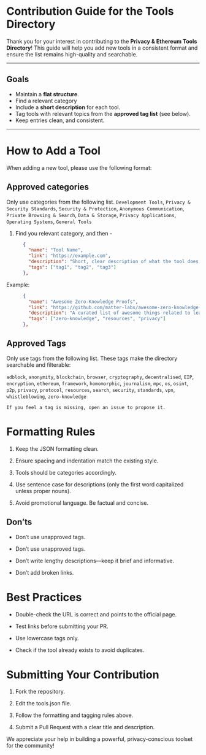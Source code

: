 # Contribution Guide for the Tools Directory

Thank you for your interest in contributing to the **Privacy & Ethereum Tools Directory**! This guide will help you add new tools in a consistent format and ensure the list remains high-quality and searchable.

---

## Goals

- Maintain a **flat structure**.
- Find a relevant category
- Include a **short description** for each tool.
- Tag tools with relevant topics from the **approved tag list** (see below).
- Keep entries clean, and consistent.

---

# How to Add a Tool

When adding a new tool, please use the following format:

## Approved categories
Only use categories from the following list.
`Development Tools`, `Privacy & Security Standards`, `Security & Protection`, `Anonymous Communication`, `Private Browsing & Search`, `Data & Storage`, `Privacy Applications`, `Operating Systems`, `General Tools`

1. Find you relevant category, and then -

```json
      {
        "name": "Tool Name",
        "link": "https://example.com",
        "description": "Short, clear description of what the tool does.",
        "tags": ["tag1", "tag2", "tag3"]
      },
```

Example:

```json
      {
        "name": "Awesome Zero-Knowledge Proofs",
        "link": "https://github.com/matter-labs/awesome-zero-knowledge-proofs?tab=readme-ov-file#learn",
        "description": "A curated list of awesome things related to learning ZKP.",
        "tags": ["zero-knowledge", "resources", "privacy"]
      },
```

## Approved Tags
Only use tags from the following list. These tags make the directory searchable and filterable:

`adblock`, `anonymity`, `blockchain`, `browser`, `cryptography`, `decentralised`, `EIP`, `encryption`, `ethereum`, `framework`, `homomorphic`, `journalism`, `mpc`, `os`, `osint`, `p2p`, `privacy`, `protocol`, `resources`, `search`, `security`, `standards`, `vpn`, `whistleblowing`, `zero-knowledge`

```
If you feel a tag is missing, open an issue to propose it.
```

# Formatting Rules

1. Keep the JSON formatting clean.

2. Ensure spacing and indentation match the existing style.

3. Tools should be categories accordingly.

4. Use sentence case for descriptions (only the first word capitalized unless proper nouns).

5. Avoid promotional language. Be factual and concise.

## Don’ts

- Don’t use unapproved tags.

- Don’t use unapproved tags.

- Don’t write lengthy descriptions—keep it brief and informative.

- Don’t add broken links.

# Best Practices

- Double-check the URL is correct and points to the official page.

- Test links before submitting your PR.

- Use lowercase tags only.

- Check if the tool already exists to avoid duplicates.

# Submitting Your Contribution

1. Fork the repository.

2. Edit the tools.json file.

3. Follow the formatting and tagging rules above.

4. Submit a Pull Request with a clear title and description.

We appreciate your help in building a powerful, privacy-conscious toolset for the community!
